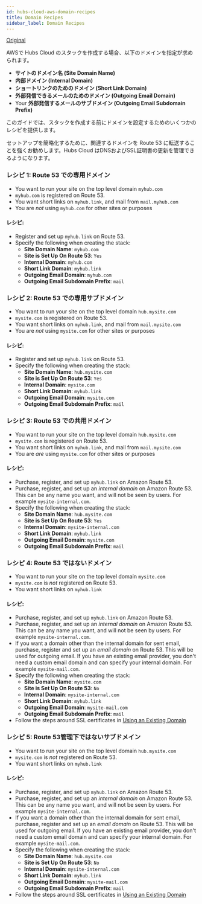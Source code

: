 ```yaml
---
id: hubs-cloud-aws-domain-recipes
title: Domain Recipes
sidebar_label: Domain Recipes
---
```

[Original](https://hubs.mozilla.com/docs/hubs-cloud-aws-domain-recipes.html)

<!-- When creating your Hubs Cloud stack on AWS you will be asked to provide a number of domains: -->
AWSで Hubs Cloud のスタックを作成する場合、以下のドメインを指定が求められます。

- **サイトのドメイン名 (Site Domain Name)**
- **内部ドメイン (Internal Domain)**
- **ショートリンクのためのドメイン (Short Link Domain)**
- **外部発信できるメールのためのドメイン (Outgoing Email Domain)**
- Your **外部発信するメールのサブドメイン (Outgoing Email Subdomain Prefix)**

<!-- This guide provides a few recipes for setting up your domains before creating your stack. -->
このガイドでは、スタックを作成する前にドメインを設定するためのいくつかのレシピを提供します。

<!-- To simplify setup, it's highly recommended you transfer any relevant domains to Route 53, since Hubs Cloud will then be able to manage DNS and SSL certificate renewals for you. -->
セットアップを簡略化するために、関連するドメインを Route 53 に転送することを強くお勧めします。Hubs Cloud はDNSおよびSSL証明書の更新を管理できるようになります。

### レシピ 1: Route 53 での専用ドメイン

- You want to run your site on the top level domain `myhub.com`
- `myhub.com` is registered on Route 53.
- You want short links on `myhub.link`, and mail from `mail.myhub.com`
- You are *not* using `myhub.com` for other sites or purposes

#### レシピ:

- Register and set up `myhub.link` on Route 53.
- Specify the following when creating the stack:
  - **Site Domain Name**: `myhub.com`
  - **Site is Set Up On Route 53**: `Yes`
  - **Internal Domain**: `myhub.com`
  - **Short Link Domain**: `myhub.link`
  - **Outgoing Email Domain**: `myhub.com`
  - **Outgoing Email Subdomain Prefix**: `mail`

### レシピ 2: Route 53 での専用サブドメイン

- You want to run your site on the top level domain `hub.mysite.com`
- `mysite.com` is registered on Route 53.
- You want short links on `myhub.link`, and mail from `mail.mysite.com`
- You are *not* using `mysite.com` for other sites or purposes

#### レシピ:

- Register and set up `myhub.link` on Route 53.
- Specify the following when creating the stack:
  - **Site Domain Name**: `hub.mysite.com`
  - **Site is Set Up On Route 53**: `Yes`
  - **Internal Domain**: `mysite.com`
  - **Short Link Domain**: `myhub.link`
  - **Outgoing Email Domain**: `mysite.com`
  - **Outgoing Email Subdomain Prefix**: `mail`

### レシピ 3: Route 53 での共用ドメイン

- You want to run your site on the top level domain `hub.mysite.com`
- `mysite.com` is registered on Route 53.
- You want short links on `myhub.link`, and mail from `mail.mysite.com`
- You are *are* using `mysite.com` for other sites or purposes

#### レシピ:

- Purchase, register, and set up `myhub.link` on Amazon Route 53.
- Purchase, register, and set up an *internal domain* on Amazon Route 53. This can be any name you want, and will not be seen by users. For example `mysite-internal.com`.
- Specify the following when creating the stack:
  - **Site Domain Name**: `hub.mysite.com`
  - **Site is Set Up On Route 53**: `Yes`
  - **Internal Domain**: `mysite-internal.com`
  - **Short Link Domain**: `myhub.link`
  - **Outgoing Email Domain**: `mysite.com`
  - **Outgoing Email Subdomain Prefix**: `mail`

### レシピ 4: Route 53 ではないドメイン

- You want to run your site on the top level domain `mysite.com`
- `mysite.com` is *not* registered on Route 53.
- You want short links on `myhub.link`

#### レシピ:

- Purchase, register, and set up `myhub.link` on Amazon Route 53.
- Purchase, register, and set up an *internal domain* on Amazon Route 53. This can be any name you want, and will not be seen by users. For example `mysite-internal.com`.
- If you want a domain other than the internal domain for sent email, purchase, register and set up an *email domain* on Route 53. This will be used for outgoing email. If you have an existing email provider, you don't need a custom email domain and can specify your internal domain. For example `mysite-mail.com`.
- Specify the following when creating the stack:
  - **Site Domain Name**: `mysite.com`
  - **Site is Set Up On Route 53**: `No`
  - **Internal Domain**: `mysite-internal.com`
  - **Short Link Domain**: `myhub.link`
  - **Outgoing Email Domain**: `mysite-mail.com`
  - **Outgoing Email Subdomain Prefix**: `mail`
- Follow the steps around SSL certificates in [Using an Existing Domain](./hubs-cloud-aws-existing-domain.md)

### レシピ 5: Route 53管理下ではないサブドメイン

- You want to run your site on the top level domain `hub.mysite.com`
- `mysite.com` is *not* registered on Route 53.
- You want short links on `myhub.link`

#### レシピ:

- Purchase, register, and set up `myhub.link` on Amazon Route 53.
- Purchase, register, and set up an *internal domain* on Amazon Route 53. This can be any name you want, and will not be seen by users. For example `mysite-internal.com`.
- If you want a domain other than the internal domain for sent email, purchase, register and set up an *email domain* on Route 53. This will be used for outgoing email. If you have an existing email provider, you don't need a custom email domain and can specify your internal domain. For example `mysite-mail.com`.
- Specify the following when creating the stack:
  - **Site Domain Name**: `hub.mysite.com`
  - **Site is Set Up On Route 53**: `No`
  - **Internal Domain**: `mysite-internal.com`
  - **Short Link Domain**: `myhub.link`
  - **Outgoing Email Domain**: `mysite-mail.com`
  - **Outgoing Email Subdomain Prefix**: `mail`
- Follow the steps around SSL certificates in [Using an Existing Domain](./hubs-cloud-aws-existing-domain.md)
